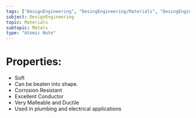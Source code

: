 ```yaml
---
tags: ["DesignEngineering", "DesingEngineering/Materials", "DesingEngineering/Materials/Metals", "DesingEngineering/Materials/Metals/Materials"]
subject: DesignEngineering
topic: Materials
subtopic: Metals
type: "Atomic Note"
---
```

 
# Properties:
  - Soft
  - Can be beaten into shape.
  - Corrosion Resistant
  - Excellent Conductor
  - Very Malleable and Ductile
  - Used in plumbing and electrical applications
